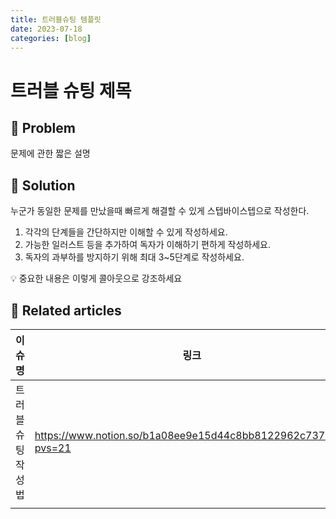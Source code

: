 ```yaml
---
title: 트러블슈팅 템플릿
date: 2023-07-18
categories: [blog]
---
```


# 트러블 슈팅 제목

## 🤔 Problem

문제에 관한 짧은 설명

## 🌱 Solution

누군가 동일한 문제를 만났을때 빠르게 해결할 수 있게 스텝바이스텝으로 작성한다.

1. 각각의 단계들을 간단하지만 이해할 수 있게 작성하세요.
2. 가능한 일러스트 등을 추가하여 독자가 이해하기 편하게 작성하세요.
3. 독자의 과부하를 방지하기 위해 최대 3~5단계로 작성하세요.

<aside>
💡 중요한 내용은 이렇게 콜아웃으로 강조하세요

</aside>

## 📎 Related articles

| 이슈명             | 링크                                                          |
| ------------------ | ------------------------------------------------------------- |
| 트러블 슈팅 작성법 | https://www.notion.so/b1a08ee9e15d44c8bb8122962c7375b4?pvs=21 |
|                    |                                                               |
